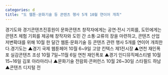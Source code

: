 ```yaml
---
categories: d
title: "도 웹툰·문화기술 등 콘텐츠 행사 5개 10월 연이어 개최"
---
```

경기도와 경기콘텐츠진흥원이 문화콘텐츠 창작자에게는 공연·전시 기회를, 도민에게는 콘텐츠 체험 기회를 제공해 창작자와 도민 간 소통·교류의 장을 마련하고, 콘텐츠 산업 저변확대를 위해 10월 한 달간 웹툰·문화기술 등 콘텐츠 관련 행사 5개를 연이어 개최한다.경기도는 ▲경기 국제 웹툰페어 10월 6~9일 고양 킨텍스 제1전시장 ▲연천 재인폭포 실감콘텐츠 조성 10월 7일~11월 6일 연천 재인폭포 ▲경기 인디뮤직페스티벌 10월 15~16일 김포 아라마리나 ▲문화기술 전람회·콘퍼런스 10월 26~30일 스타필드 하남 ▲콘텐츠 디지털 전